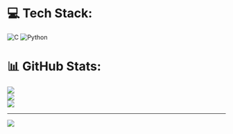 
# 💻 Tech Stack:
![C](https://img.shields.io/badge/c-%2300599C.svg?style=for-the-badge&logo=c&logoColor=white) ![Python](https://img.shields.io/badge/python-3670A0?style=for-the-badge&logo=python&logoColor=ffdd54)
# 📊 GitHub Stats:
![](https://github-readme-stats.vercel.app/api?username=Al-hadicode&theme=gotham&hide_border=false&include_all_commits=false&count_private=false)<br/>
![](https://nirzak-streak-stats.vercel.app/?user=Al-hadicode&theme=gotham&hide_border=false)<br/>
![](https://github-readme-stats.vercel.app/api/top-langs/?username=Al-hadicode&theme=gotham&hide_border=false&include_all_commits=false&count_private=false&layout=compact)

---
[![](https://visitcount.itsvg.in/api?id=Al-hadicode&icon=0&color=0)](https://visitcount.itsvg.in)

<!-- Proudly created with GPRM ( https://gprm.itsvg.in ) -->
